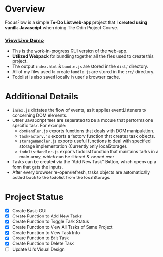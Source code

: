 # Overview

FocusFlow is a simple **To-Do List web-app** project that I **created using vanilla Javascript** when doing The Odin Project Course.

<h3><a href="https://yash-aryan.github.io/FocusFlow/" target="_blank">View Live Demo</a></h3>

- This is the work-in-progress GUI version of the web-app.
- **Utilized Webpack** for bundling together all the files used to create this project.
- The output `index.html` & `bundle.js` are stored in the `dist/` directory.
- All of my files used to create `bundle.js` are stored in the `src/` directory.
- Todolist is also saved locally in user's browser cache.

# Additional Details

- `index.js` dictates the flow of events, as it applies eventListeners to concerning DOM elements.
- Other JavaScript files are seperated to be a module that performs one specific task. For example:
  - `domHandler.js` exports functions that deals with DOM manipulation.
  - `taskFactory.js` exports a factory function that creates task objects.
  - `storageHandler.js` exports useful functions to deal with specified storage implementation (Currently only localStorage).
  - `todolistHandler.js` exports todolist function that maintains tasks in a main array, which can be filtered & looped over.
- Tasks can be created via the "Add New Task" Button, which opens up a form that gets the inputs.
- After every browser re-open/refresh, tasks objects are automatically added back to the todolist from the localStorage.

# Project Status

- [x] Create Basic GUI
- [x] Create Function to Add New Tasks
- [x] Create Function to Toggle Task Status
- [x] Create Function to View All Tasks of Same Project
- [x] Create Function to View Task Info
- [x] Create Function to Edit Task
- [x] Create Function to Delete Task
- [ ] Update UI's Visual Design
